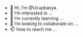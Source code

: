 - 👋 Hi, I’m @Ucupbasya
- 👀 I’m interested in ...
- 🌱 I’m currently learning ...
- 💞️ I’m looking to collaborate on ...
- 📫 How to reach me ...

<!---
Ucupbasya/Ucupbasya is a ✨ special ✨ repository because its `README.md` (this file) appears on your GitHub profile.
You can click the Preview link to take a look at your changes.
--->

